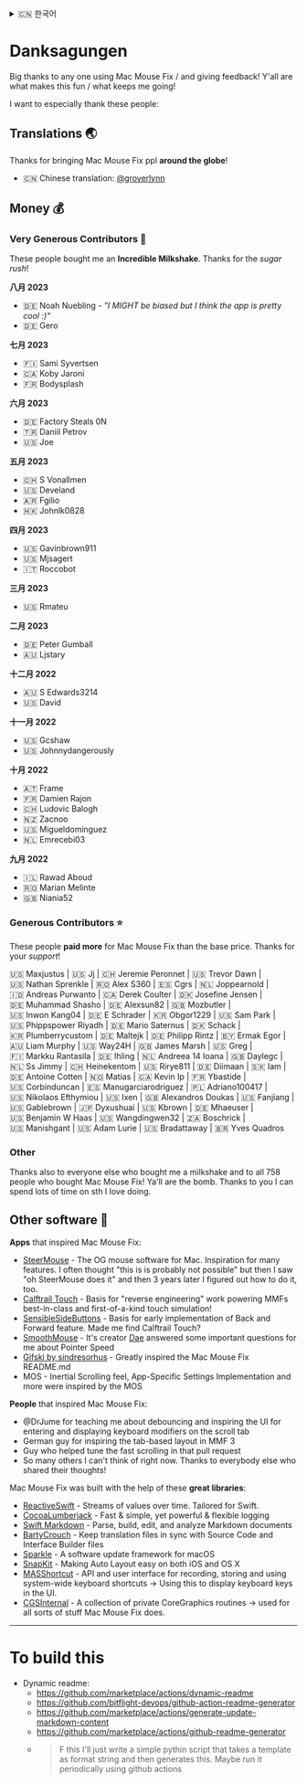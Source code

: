 <!-- THIS FILE IS AUTOMATICALLY GENERATED - EDITS WILL BE OVERRIDDEN -->
<details>
  <summary>󠁧󠁿🇨🇳 한국어</summary>
  
  [🇬🇧 English](../../Acknowledgements.md)\
  [🇩🇪 Deutsch](../../Markdown/LocalizedDocuments/Acknowledgements%20-%20%F0%9F%87%A9%F0%9F%87%AA%20Deutsch.md)\
  **🇨🇳 한국어**\
  [?????](https://google.com)
</details>

# Danksagungen

Big thanks to any one using Mac Mouse Fix / and giving feedback! Y'all are what makes this fun / what keeps me going!

I want to especially thank these people:

## Translations 🌏

Thanks for bringing Mac Mouse Fix ppl **around the globe**!

- 🇨🇳 Chinese translation: [@groverlynn](https://github.com/groverlynn)

## Money 💰


### Very Generous Contributors 🚀

These people bought me an **Incredible Milkshake**. Thanks for the _sugar rush_! 

__八月 2023__

- 🇩🇪&nbsp;Noah&nbsp;Nuebling - *"I MIGHT be biased but I think the app is pretty cool :)"*
- 🇩🇪&nbsp;Gero

__七月 2023__

- 🇫🇮&nbsp;Sami&nbsp;Syvertsen
- 🇨🇦&nbsp;Koby&nbsp;Jaroni
- 🇫🇷&nbsp;Bodysplash

__六月 2023__

- 🇩🇪&nbsp;Factory&nbsp;Steals&nbsp;0N
- 🇹🇷&nbsp;Daniil&nbsp;Petrov
- 🇺🇸&nbsp;Joe

__五月 2023__

- 🇨🇭&nbsp;S&nbsp;Vonallmen
- 🇺🇸&nbsp;Develand
- 🇦🇷&nbsp;Fgilio
- 🇭🇰&nbsp;Johnlk0828

__四月 2023__

- 🇺🇸&nbsp;Gavinbrown911
- 🇺🇸&nbsp;Mjsagert
- 🇮🇹&nbsp;Roccobot

__三月 2023__

- 🇺🇸&nbsp;Rmateu

__二月 2023__

- 🇩🇪&nbsp;Peter&nbsp;Gumball
- 🇦🇺&nbsp;Ljstary

__十二月 2022__

- 🇦🇺&nbsp;S&nbsp;Edwards3214
- 🇺🇸&nbsp;David

__十一月 2022__

- 🇺🇸&nbsp;Gcshaw
- 🇺🇸&nbsp;Johnnydangerously

__十月 2022__

- 🇦🇹&nbsp;Frame
- 🇫🇷&nbsp;Damien&nbsp;Rajon
- 🇨🇭&nbsp;Ludovic&nbsp;Balogh
- 🇳🇿&nbsp;Zacnoo
- 🇺🇸&nbsp;Migueldominguez
- 🇳🇱&nbsp;Emrecebi03

__九月 2022__

- 🇮🇱&nbsp;Rawad&nbsp;Aboud
- 🇷🇴&nbsp;Marian&nbsp;Melinte
- 🇬🇧&nbsp;Niania52

### Generous Contributors ⭐️

These people **paid more** for Mac Mouse Fix than the base price. Thanks for your _support_!

🇺🇸&nbsp;Maxjustus&nbsp;| 🇺🇸&nbsp;Jj&nbsp;| 🇨🇭&nbsp;Jeremie&nbsp;Peronnet&nbsp;| 🇺🇸&nbsp;Trevor&nbsp;Dawn&nbsp;| 🇺🇸&nbsp;Nathan&nbsp;Sprenkle&nbsp;| 🇷🇴&nbsp;Alex&nbsp;S360&nbsp;| 🇪🇸&nbsp;Cgrs&nbsp;| 🇳🇱&nbsp;Joppearnold&nbsp;| 🇮🇩&nbsp;Andreas&nbsp;Purwanto&nbsp;| 🇨🇦&nbsp;Derek&nbsp;Coulter&nbsp;| 🇩🇰&nbsp;Josefine&nbsp;Jensen&nbsp;| 🇩🇪&nbsp;Muhammad&nbsp;Shasho&nbsp;| 🇩🇪&nbsp;Alexsun82&nbsp;| 🇬🇧&nbsp;Mozbutler&nbsp;| 🇺🇸&nbsp;Inwon&nbsp;Kang04&nbsp;| 🇩🇪&nbsp;E&nbsp;Schrader&nbsp;| 🇰🇷&nbsp;Obgor1229&nbsp;| 🇺🇸&nbsp;Sam&nbsp;Park&nbsp;| 🇺🇸&nbsp;Phippspower&nbsp;Riyadh&nbsp;| 🇩🇪&nbsp;Mario&nbsp;Saternus&nbsp;| 🇩🇰&nbsp;Schack&nbsp;| 🇰🇷&nbsp;Plumberrycustom&nbsp;| 🇩🇪&nbsp;Maltejk&nbsp;| 🇩🇪&nbsp;Philipp&nbsp;Rintz&nbsp;| 🇧🇾&nbsp;Ermak&nbsp;Egor&nbsp;| 🇦🇺&nbsp;Liam&nbsp;Murphy&nbsp;| 🇺🇸&nbsp;Way24H&nbsp;| 🇬🇧&nbsp;James&nbsp;Marsh&nbsp;| 🇺🇸&nbsp;Greg&nbsp;| 🇫🇮&nbsp;Markku&nbsp;Rantasila&nbsp;| 🇩🇪&nbsp;Ihling&nbsp;| 🇳🇱&nbsp;Andreea&nbsp;14&nbsp;Ioana&nbsp;| 🇬🇧&nbsp;Daylegc&nbsp;| 🇳🇱&nbsp;Ss&nbsp;Jimmy&nbsp;| 🇨🇭&nbsp;Heinekentom&nbsp;| 🇺🇸&nbsp;Rirye811&nbsp;| 🇩🇪&nbsp;Diimaan&nbsp;| 🇸🇰&nbsp;Iam&nbsp;| 🇩🇪&nbsp;Antoine&nbsp;Cotten&nbsp;| 🇳🇴&nbsp;Matias&nbsp;| 🇨🇦&nbsp;Kevin&nbsp;Ip&nbsp;| 🇫🇷&nbsp;Ybastide&nbsp;| 🇺🇸&nbsp;Corbinduncan&nbsp;| 🇪🇸&nbsp;Manugarciarodriguez&nbsp;| 🇵🇱&nbsp;Adriano100417&nbsp;| 🇺🇸&nbsp;Nikolaos&nbsp;Efthymiou&nbsp;| 🇺🇸&nbsp;Ixen&nbsp;| 🇬🇧&nbsp;Alexandros&nbsp;Doukas&nbsp;| 🇺🇸&nbsp;Fanjiang&nbsp;| 🇺🇸&nbsp;Gablebrown&nbsp;| 🇯🇵&nbsp;Dyxushuai&nbsp;| 🇺🇸&nbsp;Kbrown&nbsp;| 🇩🇪&nbsp;Mhaeuser&nbsp;| 🇺🇸&nbsp;Benjamin&nbsp;W&nbsp;Haas&nbsp;| 🇺🇸&nbsp;Wangdingwen32&nbsp;| 🇿🇦&nbsp;Boschrick&nbsp;| 🇺🇸&nbsp;Manishgant&nbsp;| 🇺🇸&nbsp;Adam&nbsp;Lurie&nbsp;| 🇺🇸&nbsp;Bradattaway&nbsp;| 🇧🇷&nbsp;Yves&nbsp;Quadros

### Other

Thanks also to everyone else who bought me a milkshake and to all 758 people who bought Mac Mouse Fix! Ya'll are the bomb. Thanks to you I can spend lots of time on sth I love doing.

## Other software 👾

__Apps__ that inspired Mac Mouse Fix:

- [SteerMouse](https://plentycom.jp/en/steermouse/index.html) - The OG mouse software for Mac. Inspiration for many features. I often thought "this is is probably not possible" but then I saw "oh SteerMouse does it" and then 3 years later I figured out how to do it, too.
- [Calftrail Touch](https://github.com/calftrail/Touch) - Basis for "reverse engineering" work powering MMFs best-in-class and first-of-a-kind touch simulation!
- [SensibleSideButtons](https://github.com/archagon/sensible-side-buttons) - Basis for early implementation of Back and Forward feature. Made me find Calftrail Touch?
- [SmoothMouse](https://smoothmouse.com/) - It's creator [Dae](https://dae.me/) answered some important questions for me about Pointer Speed 
- [Gifski by sindresorhus](https://github.com/sindresorhus/Gifski) - Greatly inspired the Mac Mouse Fix README.md
- MOS - Inertial Scrolling feel, App-Specific Settings Implementation and more were inspired by the MOS

__People__ that inspired Mac Mouse Fix:

- @DrJume for teaching me about debouncing and inspiring the UI for entering and displaying keyboard modifiers on the scroll tab
- German guy for inspiring the tab-based layout in MMF 3
- Guy who helped tune the fast scrolling in that pull request
- So many others I can't think of right now. Thanks to everybody else who shared their thoughts!

Mac Mouse Fix was built with the help of these **great libraries**:

- [ReactiveSwift](https://github.com/ReactiveCocoa/ReactiveSwift) - Streams of values over time. Tailored for Swift.
- [CocoaLumberjack](https://github.com/CocoaLumberjack/CocoaLumberjack) - Fast & simple, yet powerful & flexible logging
- [Swift Markdown](https://github.com/apple/swift-markdown) - Parse, build, edit, and analyze Markdown documents
- [BartyCrouch](https://github.com/FlineDev/BartyCrouch) - Keep translation files in sync with Source Code and Interface Builder files
- [Sparkle](https://github.com/sparkle-project/Sparkle) - A software update framework for macOS
- [SnapKit](https://github.com/SnapKit/SnapKit) - Making Auto Layout easy on both iOS and OS X
- [MASShortcut](https://github.com/shpakovski/MASShortcut) - API and user interface for recording, storing and using system-wide keyboard shortcuts -> Using this to display keyboard keys in the UI.
- [CGSInternal](https://github.com/NUIKit/CGSInternal) - A collection of private CoreGraphics routines -> used for all sorts of stuff Mac Mouse Fix does.

---

# To build this

- Dynamic readme: 
  - https://github.com/marketplace/actions/dynamic-readme
  - https://github.com/bitflight-devops/github-action-readme-generator
  - https://github.com/marketplace/actions/generate-update-markdown-content
  - https://github.com/marketplace/actions/github-readme-generator
  - > F this I'll just write a simple pythin script that takes a template as format string and then generates this. Maybe run it periodically using github actions
